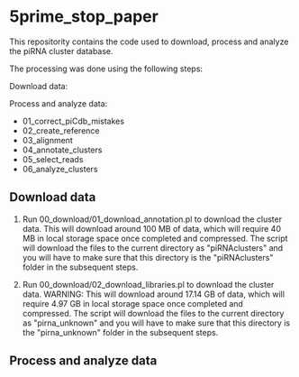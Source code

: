 # 5prime_stop_paper
This repositority contains the code used to download, process and analyze the piRNA cluster database.

The processing was done using the following steps:

Download data:


Process and analyze data:
* 01_correct_piCdb_mistakes
* 02_create_reference
* 03_alignment
* 04_annotate_clusters
* 05_select_reads
* 06_analyze_clusters

## Download data

1. Run 00_download/01_download_annotation.pl to download the cluster data. This will download around 100 MB of data, which will require 40 MB in local storage space once completed and compressed. The script will download the files to the current directory as "piRNAclusters" and you will have to make sure that this directory is the "piRNAclusters" folder in the subsequent steps.

2. Run 00_download/02_download_libraries.pl to download the cluster data. WARNING: This will download around 17.14 GB of data, which will require 4.97 GB in local storage space once completed and compressed. The script will download the files to the current directory as "pirna_unknown" and you will have to make sure that this directory is the "pirna_unknown" folder in the subsequent steps.

## Process and analyze data
